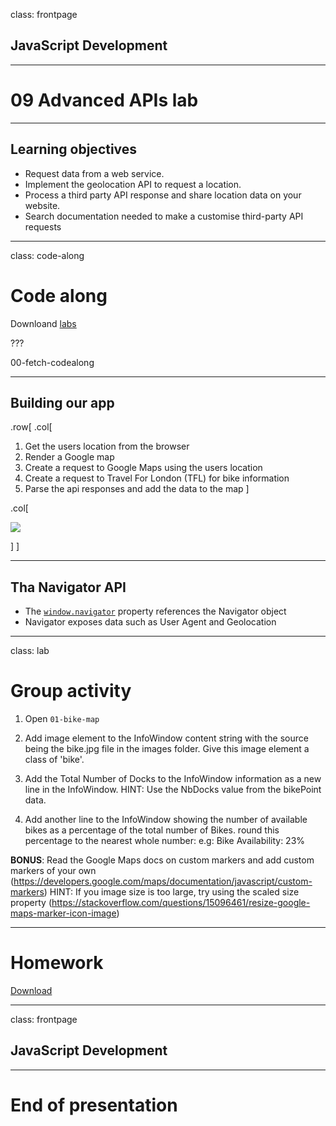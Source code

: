 class: frontpage

<div>
  <h2>JavaScript Development</h2>
  <hr/>
  <h1>09 Advanced APIs lab</h1>
</div>

---

## Learning objectives

- Request data from a web service.
- Implement the geolocation API to request a location.
- Process a third party API response and share location data on your website.
- Search documentation needed to make a customise third-party API requests

---

class: code-along

# Code along

Downloand [labs](https://github.com/pataruco/jsd/raw/master/labs/tfl-google-map/tfl-google-map-starter-code.zip)

???

00-fetch-codealong

---

## Building our app

.row[
.col[

1.  Get the users location from the browser
2.  Render a Google map
3.  Create a request to Google Maps using the users location
4.  Create a request to Travel For London (TFL) for bike information
5.  Parse the api responses and add the data to the map
    ]

.col[

![](https://pataruco.s3.amazonaws.com/ga/assets/tfl-app.png)

]
]

---

## Tha Navigator API

- The [`window.navigator`](https://developer.mozilla.org/en-US/docs/Web/API/Navigator) property references the Navigator object
- Navigator exposes data such as User Agent and Geolocation

---

class: lab

# Group activity

1. Open `01-bike-map`
2. Add image element to the InfoWindow content string with the source being the bike.jpg file in the images folder. Give this image element a class of 'bike'.

3. Add the Total Number of Docks to the InfoWindow information as a new line in the InfoWindow. HINT: Use the NbDocks value from the bikePoint data.

4. Add another line to the InfoWindow showing the number of available bikes as a percentage of the total number of Bikes. round this percentage to the nearest whole number: e.g: Bike Availability: 23%

**BONUS**: Read the Google Maps docs on custom markers and add custom markers of your own (https://developers.google.com/maps/documentation/javascript/custom-markers) HINT: If you image size is too large, try using the scaled size property (https://stackoverflow.com/questions/15096461/resize-google-maps-marker-icon-image)

---

# Homework

[Download](https://github.com/pataruco/jsd/raw/master/homeworks/week-5/week-5-starter-code.zip)

---

class: frontpage

<div>
  <h2>JavaScript Development</h2>
  <hr/>
  <h1>End of presentation</h1>
</div>
